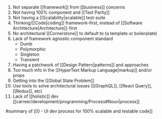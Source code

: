 1. Not separate [[framework]] from [[business]] concerns
2. Not having 100% component and [[Test Parity]]
3. Not having a [[Scalability|scalable]] test-suite
4. Thinking/[[Code|coding]] framework-first, instead of [[Software Architecture|Architecture]]-first
5. No architectural [[Cornerstone]] to default to (a template or boilerplate)
6. Lack of framework agnostic component standard
	- Dumb
	- Polymorphic
	- Singleton
	- Transient
7. Having a patchwork of [[Design Pattern|patterns]] and approaches
8. Too much info in the [[HyperText Markup Language|markup]] and/or props
9. Getting into the [[Global State Problem]]
10. Use tools to solve architectural issues ([[GraphQL]], [[React Query]], [[Redux]], etc)
11. Lack of [[holistic]] dev [[carreer/development/programming/Process#Noun|process]]

#summary  of [[0 - UI dev process for 100% scalable and testable code]]